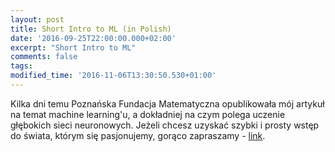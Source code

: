 ```yaml
---
layout: post
title: Short Intro to ML (in Polish)
date: '2016-09-25T22:00:00.000+02:00'
excerpt: "Short Intro to ML"
comments: false
tags:
modified_time: '2016-11-06T13:30:50.530+01:00'
---
```


Kilka dni temu Poznańska Fundacja Matematyczna opublikowała mój artykuł na temat machine learning'u, a dokładniej na czym polega uczenie głębokich sieci neuronowych. Jeżeli chcesz uzyskać szybki i prosty wstęp do świata, którym się pasjonujemy, gorąco zapraszamy - [link](https://matematyka.poznan.pl/artykul/sztuczna-inteligencja-nadchodzi-czyli-krotki-poradnik-jak-zbudowac-inteligentna-maszyne/#easy-footnote-3). 
